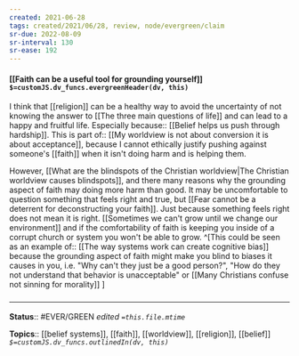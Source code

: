 ```yaml
---
created: 2021-06-28
tags: created/2021/06/28, review, node/evergreen/claim
sr-due: 2022-08-09
sr-interval: 130
sr-ease: 192
---
```


#### [[Faith can be a useful tool for grounding yourself]] `$=customJS.dv_funcs.evergreenHeader(dv, this)`

I think that [[religion]] can be a healthy way to avoid the uncertainty of not knowing the answer to [[The three main questions of life]] and can lead to a happy and fruitful life. Especially 
because:: [[Belief helps us push through hardship]].
This is 
part of:: [[My worldview is not about conversion it is about acceptance]], 
because I cannot ethically justify pushing against someone's [[faith]] when it isn't doing harm and is helping them.

However,
[[What are the blindspots of the Christian worldview|The Christian worldview causes blindspots]],
and there many reasons why the grounding aspect of faith may doing more harm than good.
It may be uncomfortable to question something that feels right and true,
but [[Fear cannot be a deterrent for deconstructing your faith]].
Just because something feels right does not mean it is right.
[[Sometimes we can't grow until we change our environment]] and if the comfortability of faith
is keeping you inside of a corrupt church or system you won't be able to grow.
^[This could be seen as an 
example of:: [[The way systems work can create cognitive bias]]
because the grounding aspect of faith might make you blind to biases it causes in you, i.e. "Why can't they just be a good person?", "How do they not understand that behavior is unacceptable" or [[Many Christians confuse not sinning for morality]]
]

### <hr class="footnote"/>

**Status**:: #EVER/GREEN 
*edited `=this.file.mtime`*

**Topics**:: [[belief systems]], [[faith]], [[worldview]], [[religion]], [[belief]]
*`$=customJS.dv_funcs.outlinedIn(dv, this)`*
